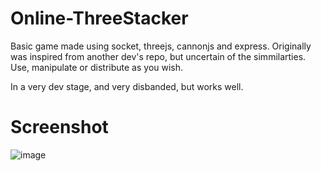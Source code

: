 # Online-ThreeStacker
Basic game made using socket, threejs, cannonjs and express.
Originally was inspired from another dev's repo, but uncertain of the simmilarties.
Use, manipulate or distribute as you wish.

In a very dev stage, and very disbanded, but works well.

# Screenshot
![image](https://user-images.githubusercontent.com/36155981/138575382-a4d0f8d6-e2f1-406d-96fc-ed939457ce4d.png)
